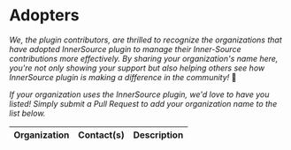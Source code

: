 # Adopters

_We, the plugin contributors, are thrilled to recognize the organizations that have adopted InnerSource plugin
to manage their Inner-Source contributions more effectively. By sharing your organization's name here, you're
not only showing your support but also helping others see how InnerSource plugin is making a difference in
the community!_ 🙌

_If your organization uses the InnerSource plugin, we'd love to have you listed!
Simply submit a Pull Request to add your organization name to the list below._

| Organization | Contact(s) | Description |
| ------------ | ---------- | ----------- |
